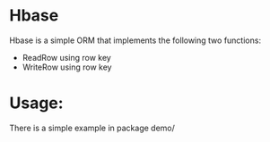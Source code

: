 Hbase
===
Hbase is a simple ORM that implements the following two functions:
* ReadRow using row key
* WriteRow using row key


# Usage: 
There is a simple example in package demo/